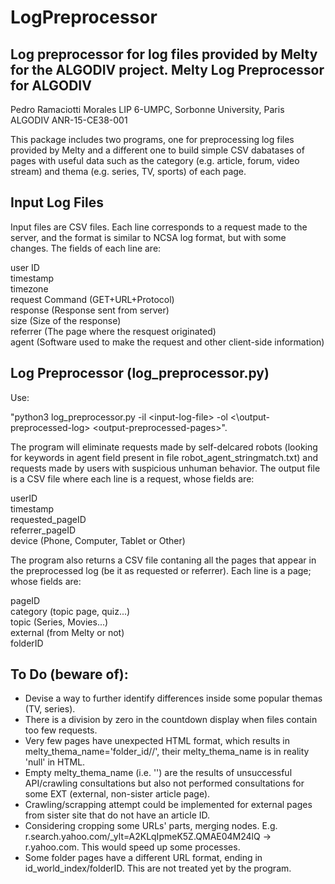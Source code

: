 # LogPreprocessor
Log preprocessor for log files provided by Melty for the ALGODIV project.
Melty Log Preprocessor for ALGODIV
----------------------------------

Pedro Ramaciotti Morales
LIP 6-UMPC, Sorbonne University, Paris
ALGODIV ANR-15-CE38-001

This package includes two programs, one for preprocessing log files provided by
Melty and a different one to build simple CSV dabatases of pages with useful data
such as the category (e.g. article, forum, video stream) and thema (e.g. series,
TV, sports) of each page.


Input Log Files
---------------

Input files are CSV files. Each line corresponds to a request made to the server,
and the format is similar to NCSA log format, but with some changes. The fields
of each line are:

user ID  
timestamp  
timezone  
request Command (GET+URL+Protocol)  
response (Response sent from server)  
size (Size of the response)  
referrer (The page where the resquest originated)  
agent (Software used to make the request and other client-side information)  


Log Preprocessor (log_preprocessor.py)
--------------------------------------

Use:

"python3 log_preprocessor.py -il \<input-log-file\> -ol <\output-preprocessed-log\> \<output-preprocessed-pages\>".

The program will eliminate requests made by self-delcared robots (looking for
keywords in agent field present in file robot_agent_stringmatch.txt) and requests
made by users with suspicious unhuman behavior. The output file is a CSV file
where each line is a request, whose fields are:

userID  
timestamp  
requested_pageID  
referrer_pageID  
device (Phone, Computer, Tablet or Other)  

The program also returns a CSV file contaning all the pages that appear in the
preprocessed log (be it as requested or referrer). Each line is a page; whose fields are:

pageID  
category (topic page, quiz...)  
topic (Series, Movies...)  
external (from Melty or not)  
folderID  


To Do (beware of):
------------------

* Devise a way to further identify differences inside some popular themas (TV, series).
* There is a division by zero in the countdown display when files contain too few requests.
* Very few pages have unexpected HTML format, which results in melty_thema_name='folder_id//',
  their melty_thema_name is in reality 'null' in HTML.
* Empty melty_thema_name (i.e. '') are the results of unsuccessful API/crawling consultations
  but also not performed consultations for some EXT (external, non-sister article page).
* Crawling/scrapping attempt could be implemented for external pages from sister site that
  do not have an article ID.
* Considering cropping some URLs' parts, merging nodes. E.g.
  r.search.yahoo.com/_ylt=A2KLqIpmeK5Z.QMAE04M24lQ -> r.yahoo.com. This would speed up
  some processes.
* Some folder pages have a different URL format, ending in id_world_index/folderID.
This are not treated yet by the program.
